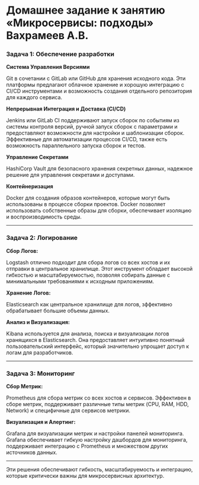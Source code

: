 # Домашнее задание к занятию «Микросервисы: подходы» Вахрамеев А.В.

### Задача 1: Обеспечение разработки


**Система Управления Версиями** 

Git в сочетании с GitLab или GitHub для хранения исходного кода. Эти платформы предлагают облачное хранение и хорошую интеграцию с CI/CD инструментами
и возможность создания отдельного репозитория для каждого сервиса.

**Непрерывная Интеграция и Доставка (CI/CD)**

Jenkins или GitLab CI поддерживают запуск сборок по событиям из системы контроля версий, ручной запуск сборок с параметрами и предоставляют возможности для настройки и шаблонизации сборок.
Эффективные для автоматизации процессов CI/CD, также есть возможность параллельного запуска сборок и тестов.

**Управление Секретами** 

HashiCorp Vault для безопасного хранения секретных данных, надежное решение для управления секретами и доступами.

**Контейнеризация** 

Docker для создания образов контейнеров, которые могут быть использованы в процессе сборки проектов.
Docker позволяет использовать собственные образы для сборки, обеспечивает изоляцию и воспроизводимость среды.

---

### Задача 2: Логирование

**Сбор Логов:** 

Logstash отлично подходит для сбора логов со всех хостов и их отправки в центральное хранилище. 
Этот инструмент обладает высокой гибкостью и масштабируемостью, позволяя собирать данные с минимальными требованиями к исходным приложениям.

**Хранение Логов:** 

Elasticsearch как центральное хранилище для логов, зффективно обрабатывает большие объемы данных.

**Анализ и Визуализация:** 

Kibana используется для анализа, поиска и визуализации логов хранящихся в Elasticsearch. 
Она предоставляет интуитивно понятный пользовательский интерфейс, который значительно упрощает доступ к логам для разработчиков. 

---

### Задача 3: Мониторинг

**Сбор Метрик:** 

Prometheus для сбора метрик со всех хостов и сервисов.
Эффективен в сборе метрик, поддерживает различные типы метрик (CPU, RAM, HDD, Network) и специфичные для сервисов метрики.

**Визуализация и Алертинг:** 

Grafana для визуализации метрик и настройки панелей мониторинга. 
Grafana обеспечивает гибкую настройку дашбордов для мониторинга, поддерживает интеграцию с Prometheus и множеством других источников данных.

---

Эти решения обеспечивают гибкость, масштабируемость и интеграцию, которые критически важны для микросервисных архитектур.
